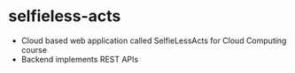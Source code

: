 # selfieless-acts

- Cloud based web application called SelfieLessActs for Cloud Computing course
- Backend implements REST APIs
